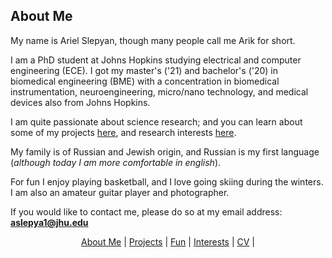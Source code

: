 ## About Me

My name is Ariel Slepyan, though many people call me Arik for short.

I am a PhD student at Johns Hopkins studying electrical and computer engineering (ECE). I got my master's ('21) and bachelor's ('20) in biomedical engineering (BME) with a concentration in biomedical instrumentation, neuroengineering, micro/nano technology, and medical devices also from Johns Hopkins.

I am quite passionate about science research; and you can learn about some of my projects [here](http://arielslepyan.me/Projects), and research interests [here](http://arielslepyan.me/Interests).

My family is of Russian and Jewish origin, and Russian is my first language (*although today I am more comfortable in english*).

For fun I enjoy playing basketball, and I love going skiing during the winters.
I am also an amateur guitar player and photographer.

If you would like to contact me, please do so at my email address: **aslepya1@jhu.edu**

<p align="center">
  <a href="http://arielslepyan.me/Aboutme">About Me</a> |         
  <a href="http://arielslepyan.me/Projects">Projects</a> |
  <a href="http://arielslepyan.me/Fun">Fun</a> |
  <a href="http://arielslepyan.me/Interests">Interests</a> |
  <a href="http://arielslepyan.me/CV">CV</a> |
</p>
